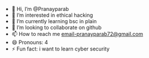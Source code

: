 - 👋 Hi, I’m @Pranayparab
- 👀 I’m interested in ethical hacking 
- 🌱 I’m currently learning bsc in plain 
- 💞️ I’m looking to collaborate on github
- 📫 How to reach me email-pranayparab72@gmail.com
- 😄 Pronouns: 4
- ⚡ Fun fact: i want to learn cyber security 

<!---
Pranayparab/Pranayparab is a ✨ special ✨ repository because its `README.md` (this file) appears on your GitHub profile.
You can click the Preview link to take a look at your changes.
--->
